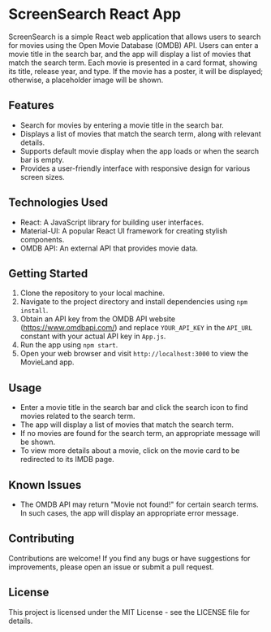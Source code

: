 # ScreenSearch React App

ScreenSearch is a simple React web application that allows users to search for movies using the Open Movie Database (OMDB) API. Users can enter a movie title in the search bar, and the app will display a list of movies that match the search term. Each movie is presented in a card format, showing its title, release year, and type. If the movie has a poster, it will be displayed; otherwise, a placeholder image will be shown.

## Features

- Search for movies by entering a movie title in the search bar.
- Displays a list of movies that match the search term, along with relevant details.
- Supports default movie display when the app loads or when the search bar is empty.
- Provides a user-friendly interface with responsive design for various screen sizes.

## Technologies Used

- React: A JavaScript library for building user interfaces.
- Material-UI: A popular React UI framework for creating stylish components.
- OMDB API: An external API that provides movie data.

## Getting Started

1. Clone the repository to your local machine.
2. Navigate to the project directory and install dependencies using `npm install`.
3. Obtain an API key from the OMDB API website (https://www.omdbapi.com/) and replace `YOUR_API_KEY` in the `API_URL` constant with your actual API key in `App.js`.
4. Run the app using `npm start`.
5. Open your web browser and visit `http://localhost:3000` to view the MovieLand app.

## Usage

- Enter a movie title in the search bar and click the search icon to find movies related to the search term.
- The app will display a list of movies that match the search term.
- If no movies are found for the search term, an appropriate message will be shown.
- To view more details about a movie, click on the movie card to be redirected to its IMDB page.

## Known Issues

- The OMDB API may return "Movie not found!" for certain search terms. In such cases, the app will display an appropriate error message.

## Contributing

Contributions are welcome! If you find any bugs or have suggestions for improvements, please open an issue or submit a pull request.

## License

This project is licensed under the MIT License - see the LICENSE file for details.

